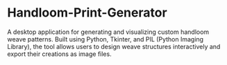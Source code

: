 # Handloom-Print-Generator
A desktop application for generating and visualizing custom handloom weave patterns. Built using Python, Tkinter, and PIL (Python Imaging Library), the tool allows users to design weave structures interactively and export their creations as image files.
